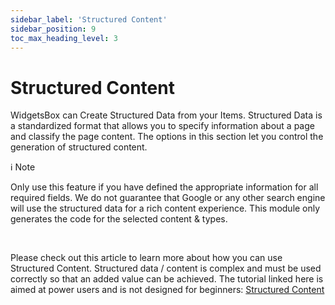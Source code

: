 ```yaml
---
sidebar_label: 'Structured Content'
sidebar_position: 9
toc_max_heading_level: 3
---
```


# Structured Content

WidgetsBox can Create Structured Data from your Items. Structured Data is a standardized format that allows you to
specify information about a page and classify the page content.
The options in this section let you control the generation of structured content.

<div class="alert alert--warning" role="alert">
  <p class="alert__title"><span class="alert__title-icon">ℹ️</span> Note</p>
  <p class="alert__text">
    Only use this feature if you have defined the appropriate information for all required fields.
We do not guarantee that Google or any other search engine will use the structured data for a rich content experience.
This module only generates the code for the selected content & types.
  </p>
</div>
<br />

Please check out this article to learn more about how you can use Structured Content. Structured data / content is
complex and must be used correctly so that an added value can be achieved. The tutorial linked here
is aimed at power users and is not designed for beginners: [Structured Content](/docs/widgetsbox/tutorials/structured_data)